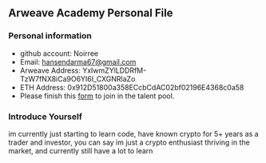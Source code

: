 ## Arweave Academy Personal File

### Personal information

- github account: Noirree
- Email: hansendarma67@gmail.com
- Arweave Address: YxIwmZYlLDDRfM-TzW7fNX8iCa9O6YI6I_CXGNRlaZo
- ETH Address: 0x912D51800a358ECcbCdAC02bf02196E4368c0a58
- Please finish this [form](https://docs.google.com/forms/d/e/1FAIpQLSfWA5fIIcBgmRppm3jNz5vmf9Mai_QMVil-2pO4r7YKn_Zhtw/viewform?usp=sf_link) to join in the talent pool.

### Introduce Yourself
 im currently just starting to learn code, have known crypto for 5+ years as a trader and investor, you can say im just a crypto enthusiast thriving in the market, and currently still have a lot to learn
